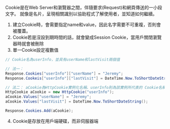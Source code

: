 Cookie是在Web Server和瀏覽器之間，伴隨要求(Request)和網頁傳送的一小段文字。
就像是名片，呈現相關識別以協助程式了解使用者，並知道如何繼續。

1. 建立Cookie時，會需要指定name和value，因此名字需要不可重複，否則會被覆蓋。
2. Cookie若是沒設到期時間的話，就會變成Session Cookie，當用戶關閉瀏覽器時就會被刪除
3. 單一Cookie設定複數值
``` C#
// Cookie名為userInfo，並具有userName和lastVisit兩個值

// 法一：
Response.Cookies["userInfo"]["userName"] = "Jeremy";
Response.Cookeis["userInfo"]["lastVisit"] = DateTime.Now.ToShortDateString();

// 法二： aCookie為HttpCookie實例化名稱、userInfo則為該實例所代表的 Cookie名稱
HttpCookie aCookie = new HttpCookie("userInfo");
aCookie.Values["userName"] = "Jeremy";
aCookie.Values["lastVisit"] = DateTime.Now.ToShortDateString();

Response.Cookies.Add(aCookie);
```

4. Cookie是存放在用戶端硬碟，而非伺服器端
